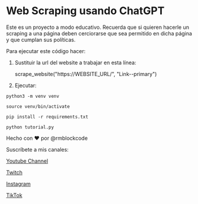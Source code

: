 # Web Scraping usando ChatGPT

Este es un proyecto a modo educativo. Recuerda que si quieren hacerle un scraping a una página deben cerciorarse que sea permitido en dicha página y que cumplan sus políticas.

Para ejecutar este código hacer:

1. Sustituir la url del website a trabajar en esta línea: 

    scrape_website("https://WEBSITE_URL/", "Link--primary")

2. Ejecutar:

```
python3 -m venv venv

source venv/bin/activate

pip install -r requirements.txt

python tutorial.py
```

Hecho con ❤️ por @rmblockcode

Suscríbete a mis canales: 

[Youtube Channel](https://youtube.com/@rmblockcode)

[Twitch](https://www.twitch.tv/rmblockcode)

[Instagram](https://www.instagram.com/rmblockcode/)

[TikTok](https://www.tiktok.com/@rmblockcode)
